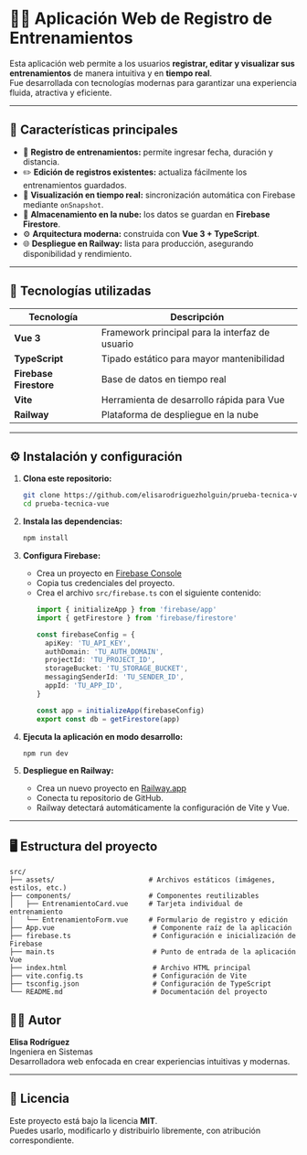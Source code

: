 # 🏋️‍♀️ Aplicación Web de Registro de Entrenamientos

Esta aplicación web permite a los usuarios **registrar, editar y visualizar sus entrenamientos** de manera intuitiva y en **tiempo real**.  
Fue desarrollada con tecnologías modernas para garantizar una experiencia fluida, atractiva y eficiente.

---

## 🚀 Características principales

- 📅 **Registro de entrenamientos:** permite ingresar fecha, duración y distancia.  
- ✏️ **Edición de registros existentes:** actualiza fácilmente los entrenamientos guardados.  
- 🔄 **Visualización en tiempo real:** sincronización automática con Firebase mediante `onSnapshot`.  
- 💾 **Almacenamiento en la nube:** los datos se guardan en **Firebase Firestore**.  
- ⚙️ **Arquitectura moderna:** construida con **Vue 3 + TypeScript**.  
- 🌐 **Despliegue en Railway:** lista para producción, asegurando disponibilidad y rendimiento.  

---

## 🧰 Tecnologías utilizadas

| Tecnología | Descripción |
|-------------|-------------|
| **Vue 3** | Framework principal para la interfaz de usuario |
| **TypeScript** | Tipado estático para mayor mantenibilidad |
| **Firebase Firestore** | Base de datos en tiempo real |
| **Vite** | Herramienta de desarrollo rápida para Vue |
| **Railway** | Plataforma de despliegue en la nube |

---

## ⚙️ Instalación y configuración

1. **Clona este repositorio:**
   ```bash
   git clone https://github.com/elisarodriguezholguin/prueba-tecnica-vue.git
   cd prueba-tecnica-vue
   ```

2. **Instala las dependencias:**
   ```bash
   npm install
   ```

3. **Configura Firebase:**
   - Crea un proyecto en [Firebase Console](https://console.firebase.google.com/)
   - Copia tus credenciales del proyecto.
   - Crea el archivo `src/firebase.ts` con el siguiente contenido:
     ```ts
     import { initializeApp } from 'firebase/app'
     import { getFirestore } from 'firebase/firestore'

     const firebaseConfig = {
       apiKey: 'TU_API_KEY',
       authDomain: 'TU_AUTH_DOMAIN',
       projectId: 'TU_PROJECT_ID',
       storageBucket: 'TU_STORAGE_BUCKET',
       messagingSenderId: 'TU_SENDER_ID',
       appId: 'TU_APP_ID',
     }

     const app = initializeApp(firebaseConfig)
     export const db = getFirestore(app)
     ```

4. **Ejecuta la aplicación en modo desarrollo:**
   ```bash
   npm run dev
   ```

5. **Despliegue en Railway:**
   - Crea un nuevo proyecto en [Railway.app](https://railway.app/)
   - Conecta tu repositorio de GitHub.
   - Railway detectará automáticamente la configuración de Vite y Vue.

---

## 🖥️ Estructura del proyecto

```
src/
├── assets/                       # Archivos estáticos (imágenes, estilos, etc.)
├── components/                   # Componentes reutilizables
│   ├── EntrenamientoCard.vue     # Tarjeta individual de entrenamiento
│   └── EntrenamientoForm.vue     # Formulario de registro y edición
├── App.vue                        # Componente raíz de la aplicación
├── firebase.ts                    # Configuración e inicialización de Firebase
├── main.ts                        # Punto de entrada de la aplicación Vue
├── index.html                     # Archivo HTML principal
├── vite.config.ts                 # Configuración de Vite
├── tsconfig.json                  # Configuración de TypeScript
└── README.md                      # Documentación del proyecto

```


## 🧑‍💻 Autor

**Elisa Rodríguez**  
Ingeniera en Sistemas  
Desarrolladora web enfocada en crear experiencias intuitivas y modernas.

---

## 📝 Licencia

Este proyecto está bajo la licencia **MIT**.  
Puedes usarlo, modificarlo y distribuirlo libremente, con atribución correspondiente.


